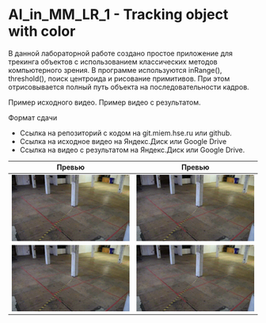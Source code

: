 # AI_in_MM_LR_1 - Tracking object with color

В данной лабораторной работе создано простое приложение для трекинга объектов с использованием классических методов компьютерного зрения. В программе используются inRange(), threshold(), поиск центроида и рисование примитивов. При этом отрисовывается полный путь объекта на последовательности кадров.

Пример исходного видео. Пример видео с результатом.

Формат сдачи
* Ссылка на репозиторий с кодом на git.miem.hse.ru или github.
* Ссылка на исходное видео на Яндекс.Диск или Google Drive
* Ссылка на видео с результатом на Яндекс.Диск или Google Drive.

|                        Превью                           |                            Превью                       |
| :-----------------------------------------------------: | :-----------------------------------------------------: |
| ![marker_in_1_frame](preview/marker_in_1_frame.gif)     | ![marker_in_3_frames](preview/marker_in_3_frames.gif)   |
| ![marker_in_10_frames](preview/marker_in_10_frames.gif) | ![marker_in_30_frames](preview/marker_in_30_frames.gif) |||

